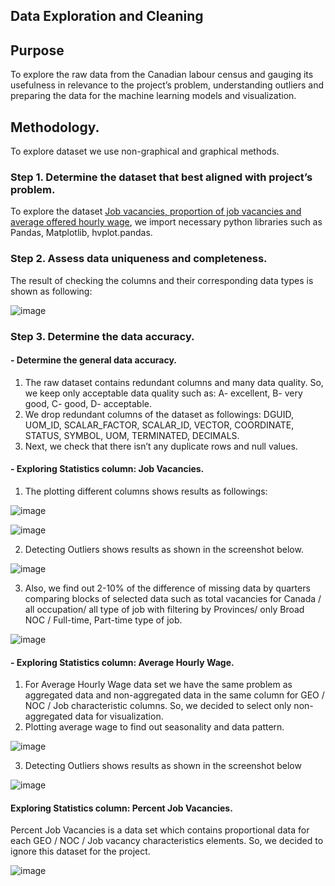 ## Data Exploration and Cleaning

## Purpose 

To explore the raw data from the Canadian labour census and gauging its usefulness in relevance to the project’s problem, understanding outliers and preparing the data for the machine learning models and visualization. 

## Methodology.
To explore dataset we use non-graphical and graphical methods.

### Step 1. Determine the dataset that best aligned with project’s problem.

To explore the dataset [Job vacancies, proportion of job vacancies and average offered hourly wage](https://open.canada.ca/data/en/dataset/67f90ff0-12ea-429a-99a6-7b41c73863a0/resource/2cfa6a73-0b66-4b6e-a07b-7285f0ea774c), we import necessary python libraries such as Pandas, Matplotlib, hvplot.pandas.

### Step 2. Assess data uniqueness and completeness.
The result of checking the columns and their corresponding data types is shown as following:

![image](https://user-images.githubusercontent.com/68247343/142800299-91ba7013-37f3-46b3-b88b-3e5265653123.png)

### Step 3. Determine the data accuracy.

#### - Determine the general data accuracy.
  1. The raw dataset contains redundant columns and many data quality. So, we keep only acceptable data quality such as: A- excellent, B- very good, C- good, D- acceptable.
  2. We drop redundant columns of the dataset as followings: DGUID, UOM_ID, SCALAR_FACTOR, SCALAR_ID, VECTOR, COORDINATE, STATUS, SYMBOL, UOM, TERMINATED, DECIMALS.
  3. Next, we check that there isn’t any duplicate rows and null values.

#### - Exploring Statistics column: Job Vacancies.
  1. The plotting different columns shows results as followings:
 
![image](https://user-images.githubusercontent.com/68247343/142800323-557949da-9a65-4fef-a479-cc98e2e726c5.png) 

![image](https://user-images.githubusercontent.com/68247343/142800340-5edf238f-6f9f-4150-ac83-da64da94389f.png)

  2. Detecting Outliers shows results as shown in the screenshot below.

![image](https://user-images.githubusercontent.com/68247343/142933507-3eb5e63f-5c7c-4012-ae99-96232cc52e31.png)

  3. Also, we find out 2-10% of the difference of missing data by quarters comparing blocks of selected data such as total vacancies for Canada / all occupation/ all type of job with filtering by Provinces/ only Broad NOC / Full-time, Part-time type of job.

![image](https://user-images.githubusercontent.com/68247343/142800355-7a7d76e7-66c0-426d-b29c-aa0513cf833a.png)

#### - Exploring Statistics column: Average Hourly Wage.

  1.	For Average Hourly Wage data set we have the same problem as aggregated data and non-aggregated data in the same column for GEO / NOC / Job characteristic columns. So, we decided to select only non-aggregated data for visualization.
  2.	Plotting average wage to find out seasonality and data pattern.

![image](https://user-images.githubusercontent.com/68247343/142933592-86ccda7b-af19-4304-a32b-7c244149e351.png)

  3.	Detecting Outliers shows results as shown in the screenshot below

![image](https://user-images.githubusercontent.com/68247343/142933606-9d0508e1-1aa6-408a-b5e0-75657c69b710.png)

#### Exploring Statistics column: Percent Job Vacancies.

Percent Job Vacancies is a data set which contains proportional data for each GEO / NOC / Job vacancy characteristics elements. So, we decided to ignore this dataset for the project.

![image](https://user-images.githubusercontent.com/68247343/142933652-23639eda-d26d-4917-bbfa-ef49988afb6f.png)
